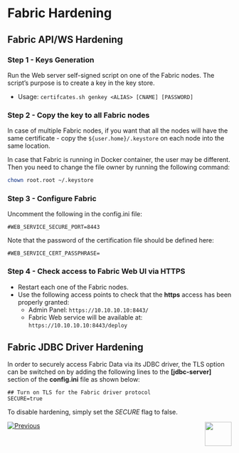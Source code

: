 # Fabric Hardening

## Fabric API/WS Hardening 

### Step 1 - Keys Generation

Run the Web server self-signed script on one of the Fabric nodes. The script’s purpose is to create a key in the key store. 

* Usage: ```certifcates.sh genkey <ALIAS> [CNAME] [PASSWORD]```

### Step 2 - Copy the key to all Fabric nodes

In case of multiple Fabric nodes, if you want that all the nodes will have the same certificate - copy the `${user.home}/.keystore` on each node into the same location.

In case that Fabric is running in Docker container, the user may be different. Then you need to change the file owner by running the following command:

~~~bash
chown root.root ~/.keystore
~~~

### Step 3 - Configure Fabric 

Uncomment the following in the config.ini file:

~~~
#WEB_SERVICE_SECURE_PORT=8443
~~~

Note that the password of the certification file should be defined here:

~~~
#WEB_SERVICE_CERT_PASSPHRASE=
~~~


### Step 4 - Check access to Fabric Web UI via HTTPS

- Restart each one of the Fabric nodes.
- Use the following access points to check that the **https** access has been properly granted: 
  - Admin Panel: ``` https://10.10.10.10:8443/ ```
  - Fabric Web service will be available at: ``` https://10.10.10.10:8443/deploy ```

## Fabric JDBC Driver Hardening

In order to securely access Fabric Data via its JDBC driver, the TLS option can be switched on by adding the following lines to the **[jdbc-server]** section of the **config.ini** file as shown below:

```
## Turn on TLS for the Fabric driver protocol
SECURE=true
```
To disable hardening, simply set the *SECURE* flag to false.



[![Previous](/articles/images/Previous.png)](/articles/99_fabric_infras/devops/02_fabric_environments.md)[<img align="right" width="60" height="54" src="/articles/images/Next.png">](/articles/99_fabric_infras/devops/04_cassandra_hardening.md)
